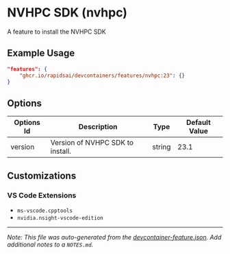 
# NVHPC SDK (nvhpc)

A feature to install the NVHPC SDK

## Example Usage

```json
"features": {
    "ghcr.io/rapidsai/devcontainers/features/nvhpc:23": {}
}
```

## Options

| Options Id | Description | Type | Default Value |
|-----|-----|-----|-----|
| version | Version of NVHPC SDK to install. | string | 23.1 |

## Customizations

### VS Code Extensions

- `ms-vscode.cpptools`
- `nvidia.nsight-vscode-edition`



---

_Note: This file was auto-generated from the [devcontainer-feature.json](https://github.com/rapidsai/devcontainers/blob/main/features/src/nvhpc/devcontainer-feature.json).  Add additional notes to a `NOTES.md`._
